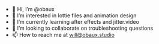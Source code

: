 - 👋 Hi, I’m @obaux
- 👀 I’m interested in lottie files and animation design
- 🌱 I’m currently learning after effects and jitter.video
- 💞️ I’m looking to collaborate on troubleshooting questions
- 📫 How to reach me at will@obaux.studio

<!---
obaux/obaux is a ✨ special ✨ repository because its `README.md` (this file) appears on your GitHub profile.
You can click the Preview link to take a look at your changes.
--->
